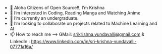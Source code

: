 - 👋 Aloha Citizens of Open Source!!, I’m Krishna  
- 👀 I’m interested in Coding, Reading Manga and Watching Anime
- 🌱 I’m currently an undergraduate.
- 💞️ I’m looking to collaborate on projects related to Machine Learning and AI 
- 📫 How to reach me --> GMail: srikrishna.vundavalli@gmail.com & LinkedIn : https://www.linkedin.com/in/sri-krishna-vundavalli-07771a16a/
<!---
Srikrishnavundavalli/Srikrishnavundavalli is a ✨ special ✨ repository because its `README.md` (this file) appears on your GitHub profile.
You can click the Preview link to take a look at your changes.
--->

